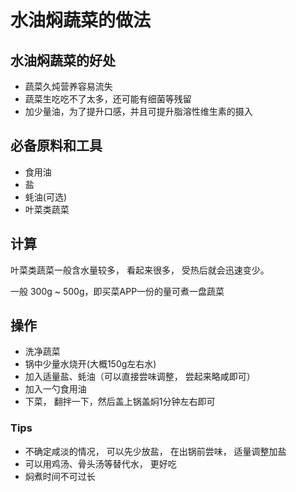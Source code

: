 # 水油焖蔬菜的做法

## 水油焖蔬菜的好处

- 蔬菜久炖营养容易流失
- 蔬菜生吃吃不了太多，还可能有细菌等残留
- 加少量油，为了提升口感，并且可提升脂溶性维生素的摄入


## 必备原料和工具

- 食用油
- 盐
- 蚝油(可选)
- 叶菜类蔬菜

## 计算

叶菜类蔬菜一般含水量较多， 看起来很多， 受热后就会迅速变少。

一般 300g ~ 500g，即买菜APP一份的量可煮一盘蔬菜

## 操作

- 洗净蔬菜
- 锅中少量水烧开(大概150g左右水)
- 加入适量盐、蚝油（可以直接尝味调整， 尝起来略咸即可）
- 加入一勺食用油
- 下菜， 翻拌一下，然后盖上锅盖焖1分钟左右即可

### Tips

- 不确定咸淡的情况， 可以先少放盐， 在出锅前尝味， 适量调整加盐
- 可以用鸡汤、骨头汤等替代水， 更好吃
- 焖煮时间不可过长


